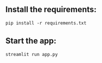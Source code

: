 ## Install the requirements:

    pip install -r requirements.txt

## Start the app:

    streamlit run app.py